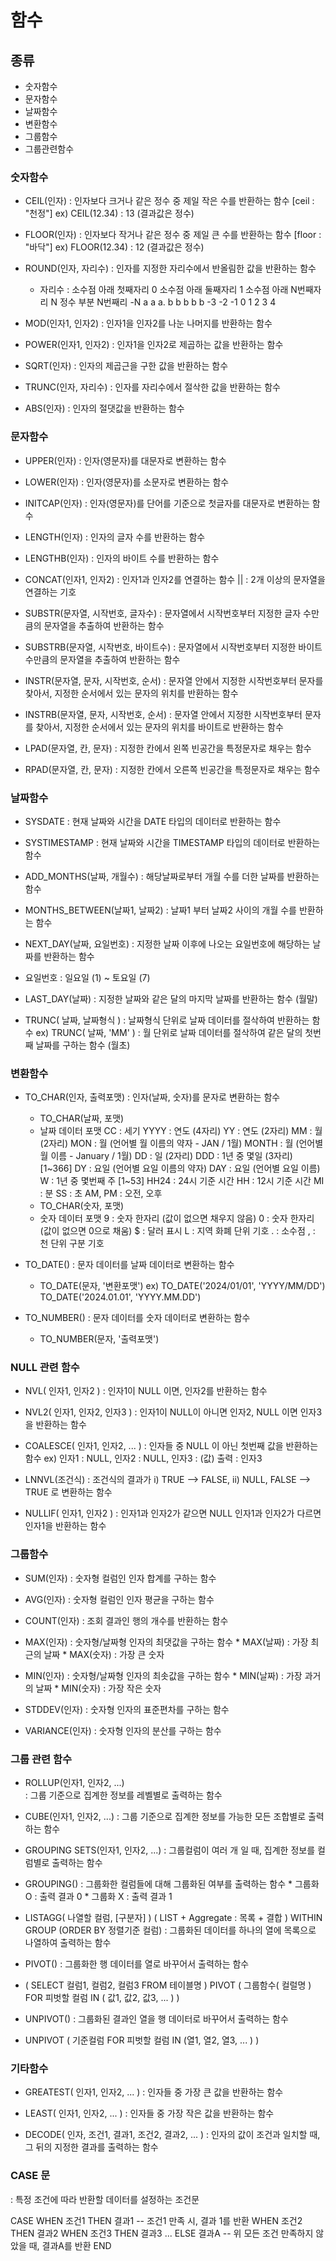 # 함수

## 종류
- 숫자함수
- 문자함수
- 날짜함수
- 변환함수
- 그룹함수
- 그룹관련함수 

### 숫자함수
- CEIL(인자)    : 인자보다 크거나 같은 정수 중 제일 작은 수를 반환하는 함수
  [ceil : "천정"]   ex) CEIL(12.34) : 13    (결과값은 정수)

- FLOOR(인자)    : 인자보다 작거나 같은 정수 중 제일 큰 수를 반환하는 함수
  [floor : "바닥"]   ex) FLOOR(12.34) : 12    (결과값은 정수)

- ROUND(인자, 자리수)   : 인자를 지정한 자리수에서 반올림한 값을 반환하는 함수
    * 자리수  : 소수점 아래 첫째자리 0
               소수점 아래 둘째자리  1
               소수점 아래 N번째자리 N
               정수 부분 N번째리 -N
               a  a   a. b b b b b 
               -3 -2 -1  0 1 2 3 4

- MOD(인자1, 인자2)     : 인자1을 인자2를 나눈 나머지를 반환하는 함수
- POWER(인자1, 인자2)   : 인자1을 인자2로 제곱하는 값을 반환하는 함수
- SQRT(인자)            : 인자의 제곱근을 구한 값을 반환하는 함수
- TRUNC(인자, 자리수)   : 인자를 자리수에서 절삭한 값을 반환하는 함수
- ABS(인자)             : 인자의 절댓값을 반환하는 함수

### 문자함수
- UPPER(인자)           : 인자(영문자)를 대문자로 변환하는 함수
- LOWER(인자)           : 인자(영문자)를 소문자로 변환하는 함수
- INITCAP(인자)         : 인자(영문자)를 단어를 기준으로 첫글자를 대문자로 변환하는 함수

- LENGTH(인자)          : 인자의 글자 수를 반환하는 함수
- LENGTHB(인자)         : 인자의 바이트 수를 반환하는 함수

- CONCAT(인자1, 인자2)  : 인자1과 인자2를 연결하는 함수
    ||                  : 2개 이상의 문자열을 연결하는 기호

- SUBSTR(문자열, 시작번호, 글자수)
  : 문자열에서 시작번호부터 지정한 글자 수만큼의 문자열을 추출하여 반환하는 함수

- SUBSTRB(문자열, 시작번호, 바이트수)
  : 문자열에서 시작번호부터 지정한 바이트 수만큼의 문자열을 추출하여 반환하는 함수

- INSTR(문자열, 문자, 시작번호, 순서)
  : 문자열 안에서 지정한 시작번호부터 문자를 찾아서,
    지정한 순서에서 있는 문자의 위치를 반환하는 함수
      
- INSTRB(문자열, 문자, 시작번호, 순서)
  : 문자열 안에서 지정한 시작번호부터 문자를 찾아서,
    지정한 순서에서 있는 문자의 위치를 바이트로 반환하는 함수

- LPAD(문자열, 칸, 문자)    : 지정한 칸에서 왼쪽 빈공간을 특정문자로 채우는 함수
- RPAD(문자열, 칸, 문자)    : 지정한 칸에서 오른쪽 빈공간을 특정문자로 채우는 함수




### 날짜함수
- SYSDATE
 : 현재 날짜와 시간을 DATE 타입의 데이터로 반환하는 함수

- SYSTIMESTAMP
 : 현재 날짜와 시간을 TIMESTAMP 타입의 데이터로 반환하는 함수

- ADD_MONTHS(날짜, 개월수)
 : 해당날짜로부터 개월 수를 더한 날짜를 반환하는 함수

- MONTHS_BETWEEN(날짜1, 날짜2)
 : 날짜1 부터 날짜2 사이의 개월 수를 반환하는 함수

- NEXT_DAY(날짜, 요일번호)
 : 지정한 날짜 이후에 나오는 요일번호에 해당하는 날짜를 반환하는 함수
 * 요일번호 : 일요일 (1) ~ 토요일 (7)

- LAST_DAY(날짜)
 : 지정한 날짜와 같은 달의 마지막 날짜를 반환하는 함수 (월말)

- TRUNC( 날짜, 날짜형식 ) 
 : 날짜형식 단위로 날짜 데이터를 절삭하여 반환하는 함수
 ex) TRUNC( 날짜, 'MM' )
     : 월 단위로 날짜 데이터를 절삭하여 같은 달의 첫번째 날짜를 구하는 함수 (월초)




### 변환함수

- TO_CHAR(인자, 출력포맷)   : 인자(날짜, 숫자)를 문자로 변환하는 함수

  * TO_CHAR(날짜, 포맷)
  - 날짜 데이터 포맷
    CC          :       세기
    YYYY        :       연도 (4자리)
    YY          :       연도 (2자리)
    MM          :       월 (2자리)
    MON         :       월 (언어별 월 이름의 약자 - JAN / 1월)
    MONTH       :       월 (언어별 월 이름 - January / 1월)
    DD          :       일 (2자리)
    DDD         :       1년 중 몇일 (3자리) [1~366]
    DY          :       요일 (언어별 요일 이름의 약자)
    DAY         :       요일 (언어별 요일 이름)
    W           :       1년 중 몇번째 주 [1~53]
    HH24        :       24시 기준 시간
    HH          :       12시 기준 시간
    MI          :       분
    SS          :       초
    AM, PM      :       오전, 오후

  * TO_CHAR(숫자, 포맷)
  - 숫자 데이터 포맷
    9           :         숫자 한자리 (값이 없으면 채우지 않음)
    0           :         숫자 한자리 (값이 없으면 0으로 채움)
    $           :         달러 표시
    L           :         지역 화폐 단위 기호
    .           :         소수점
    ,           :         천 단위 구분 기호

- TO_DATE()         : 문자 데이터를 날짜 데이터로 변환하는 함수
  * TO_DATE(문자, '변환포맷')
    ex) TO_DATE('2024/01/01', 'YYYY/MM/DD')
        TO_DATE('2024.01.01', 'YYYY.MM.DD')

- TO_NUMBER()       : 문자 데이터를 숫자 데이터로 변환하는 함수
  * TO_NUMBER(문자, '출력포맷')


### NULL 관련 함수
- NVL( 인자1, 인자2 )
  : 인자1이 NULL 이면, 인자2를 반환하는 함수

- NVL2( 인자1, 인자2, 인자3 )
  : 인자1이 NULL이 아니면 인자2, NULL 이면 인자3을 반환하는 함수

- COALESCE( 인자1, 인자2, ... )
  : 인자들 중 NULL 이 아닌 첫번째 값을 반환하는 함수
     ex) 인자1 : NULL, 인자2 : NULL, 인자3 : (값)
         출력 : 인자3

- LNNVL(조건식)
  : 조건식의 결과가
    i) TRUE --> FALSE, 
    ii) NULL, FALSE --> TRUE 로 변환하는 함수

- NULLIF( 인자1, 인자2 )
  : 인자1과 인자2가 같으면 NULL
    인자1과 인자2가 다르면 인자1을 반환하는 함수


### 그룹함수
- SUM(인자)         : 숫자형 컬럼인 인자 합계를 구하는 함수
- AVG(인자)         : 숫자형 컬럼인 인자 평균을 구하는 함수
- COUNT(인자)       : 조회 결과인 행의 개수를 반환하는 함수
- MAX(인자)         : 숫자형/날짜형 인자의 최댓값을 구하는 함수
                    * MAX(날짜)     : 가장 최근의 날짜
                    * MAX(숫자)     : 가장 큰 숫자

- MIN(인자)         : 숫자형/날짜형 인자의 최솟값을 구하는 함수
                    * MIN(날짜)     : 가장 과거의 날짜
                    * MIN(숫자)     : 가장 작은 숫자

- STDDEV(인자)      : 숫자형 인자의 표준편차를 구하는 함수
- VARIANCE(인자)    : 숫자형 인자의 분산를 구하는 함수


### 그룹 관련 함수
- ROLLUP(인자1, 인자2, ...)     
    : 그룹 기준으로 집계한 정보를 레벨별로 출력하는 함수

- CUBE(인자1, 인자2, ...)
    : 그룹 기준으로 집계한 정보를 가능한 모든 조합별로 출력하는 함수

- GROUPING SETS(인자1, 인자2, ...)
    : 그룹컬럼이 여러 개 일 때, 집계한 정보를 컬럼별로 출력하는 함수
    
- GROUPING()
    : 그룹화한 컬럼들에 대해 그룹화된 여부를 출력하는 함수
      * 그룹화 O : 출력 결과 0
      * 그룹화 X : 출력 결과 1

- LISTAGG( 나열할 컬럼, [구분자] )
  ( LIST + Aggregate : 목록 + 결합 )
  WITHIN GROUP (ORDER BY 정렬기준 컬럼)
  : 그룹화된 데이터를 하나의 열에 목록으로 나열하여 출력하는 함수

- PIVOT()
: 그룹화한 행 데이터를 열로 바꾸어서 출력하는 함수
* (
    SELECT 컬럼1, 컬럼2, 컬럼3
    FROM 테이블명
  )
  PIVOT (
        그룹함수( 컬럴명 ) 
        FOR 피벗할 컬럼 IN ( 값1, 값2, 값3, ... )
  )

- UNPIVOT()
: 그룹화된 결과인 열을 행 데이터로 바꾸어서 출력하는 함수
* UNPIVOT (
    기준컬럼
    FOR 피벗할 컬럼 IN (열1, 열2, 열3, ... )
)

### 기타함수
- GREATEST( 인자1, 인자2, ... )
  : 인자들 중 가장 큰 값을 반환하는 함수

- LEAST( 인자1, 인자2, ... )
  : 인자들 중 가장 작은 값을 반환하는 함수

- DECODE( 인자, 조건1, 결과1, 조건2, 결과2, ... )
  : 인자의 값이 조건과 일치할 때, 그 뒤의 지정한 결과를 출력하는 함수

### CASE 문
  : 특정 조건에 따라 반환할 데이터를 설정하는 조건문

  CASE
      WHEN 조건1 THEN 결과1   -- 조건1 만족 시, 결과 1를 반환
      WHEN 조건2 THEN 결과2
      WHEN 조건3 THEN 결과3
      ...
      ELSE 결과A              -- 위 모든 조건 만족하지 않았을 때, 결과A를 반환
  END

